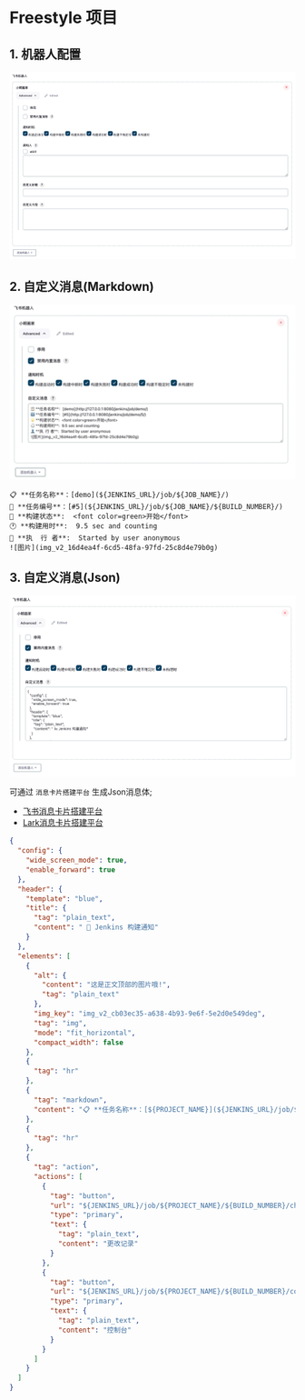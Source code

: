 # Freestyle 项目

## 1. 机器人配置
![](../img/faq-config.png)

## 2. 自定义消息(Markdown)
![](../img/faq-custom-md-msg.png)

```text
📋 **任务名称**：[demo](${JENKINS_URL}/job/${JOB_NAME}/)
🔢 **任务编号**：[#5](${JENKINS_URL}/job/${JOB_NAME}/${BUILD_NUMBER}/)
🌟 **构建状态**:  <font color=green>开始</font>
🕐 **构建用时**:  9.5 sec and counting
👤 **执  行 者**:  Started by user anonymous
![图片](img_v2_16d4ea4f-6cd5-48fa-97fd-25c8d4e79b0g)
```

## 3. 自定义消息(Json)
![](../img/faq-custom-json-msg.png)

可通过 `消息卡片搭建平台` 生成Json消息体;

- [飞书消息卡片搭建平台](https://open.feishu.cn/tool/cardbuilder)
- [Lark消息卡片搭建平台](https://open.larksuite.com/tool/cardbuilder)


```Json
{
  "config": {
    "wide_screen_mode": true,
    "enable_forward": true
  },
  "header": {
    "template": "blue",
    "title": {
      "tag": "plain_text",
      "content": " 📢 Jenkins 构建通知"
    }
  },
  "elements": [
    {
      "alt": {
        "content": "这是正文顶部的图片哦!",
        "tag": "plain_text"
      },
      "img_key": "img_v2_cb03ec35-a638-4b93-9e6f-5e2d0e549deg",
      "tag": "img",
      "mode": "fit_horizontal",
      "compact_width": false
    },
    {
      "tag": "hr"
    },
    {
      "tag": "markdown",
      "content": "📋 **任务名称**：[${PROJECT_NAME}](${JENKINS_URL}/job/${PROJECT_NAME}/)\n🔢 **任务编号**：[${JOB_NAME}](${JENKINS_URL}/job/${PROJECT_NAME}/${BUILD_NUMBER}/)\n🌟 **构建状态**:  <text_tag color='blue'>${JOB_STATUS}</text_tag>\n🕐 **构建用时**:  ${JOB_DURATION}\n👤 **执  行 者**:  ${EXECUTOR_NAME}\n"
    },
    {
      "tag": "hr"
    },
    {
      "tag": "action",
      "actions": [
        {
          "tag": "button",
          "url": "${JENKINS_URL}/job/${PROJECT_NAME}/${BUILD_NUMBER}/changes",
          "type": "primary",
          "text": {
            "tag": "plain_text",
            "content": "更改记录"
          }
        },
        {
          "tag": "button",
          "url": "${JENKINS_URL}/job/${PROJECT_NAME}/${BUILD_NUMBER}/console",
          "type": "primary",
          "text": {
            "tag": "plain_text",
            "content": "控制台"
          }
        }
      ]
    }
  ]
}
```